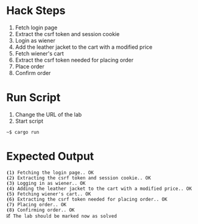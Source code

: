 # Hack Steps

1. Fetch login page
2. Extract the csrf token and session cookie
3. Login as wiener
4. Add the leather jacket to the cart with a modified price
5. Fetch wiener's cart
6. Extract the csrf token needed for placing order
7. Place order
8. Confirm order

# Run Script

1. Change the URL of the lab
2. Start script

```
~$ cargo run
```

# Expected Output

```
⦗1⦘ Fetching the login page.. OK
⦗2⦘ Extracting the csrf token and session cookie.. OK
⦗3⦘ Logging in as wiener.. OK
⦗4⦘ Adding the leather jacket to the cart with a modified price.. OK
⦗5⦘ Fetching wiener's cart.. OK
⦗6⦘ Extracting the csrf token needed for placing order.. OK
⦗7⦘ Placing order.. OK
⦗8⦘ Confirming order.. OK
🗹 The lab should be marked now as solved
```
